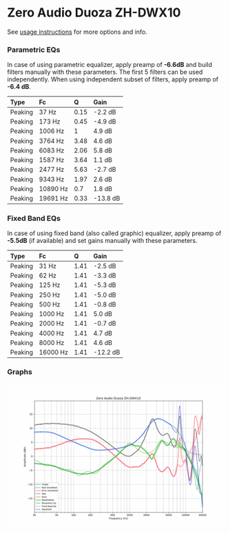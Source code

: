 # Zero Audio Duoza ZH-DWX10
See [usage instructions](https://github.com/jaakkopasanen/AutoEq#usage) for more options and info.

### Parametric EQs
In case of using parametric equalizer, apply preamp of **-6.6dB** and build filters manually
with these parameters. The first 5 filters can be used independently.
When using independent subset of filters, apply preamp of **-6.4 dB**.

| Type    | Fc       |    Q | Gain     |
|:--------|:---------|:-----|:---------|
| Peaking | 37 Hz    | 0.15 | -2.2 dB  |
| Peaking | 173 Hz   | 0.45 | -4.9 dB  |
| Peaking | 1006 Hz  | 1    | 4.9 dB   |
| Peaking | 3764 Hz  | 3.48 | 4.6 dB   |
| Peaking | 6083 Hz  | 2.06 | 5.8 dB   |
| Peaking | 1587 Hz  | 3.64 | 1.1 dB   |
| Peaking | 2477 Hz  | 5.63 | -2.7 dB  |
| Peaking | 9343 Hz  | 1.97 | 2.6 dB   |
| Peaking | 10890 Hz | 0.7  | 1.8 dB   |
| Peaking | 19691 Hz | 0.33 | -13.8 dB |

### Fixed Band EQs
In case of using fixed band (also called graphic) equalizer, apply preamp of **-5.5dB**
(if available) and set gains manually with these parameters.

| Type    | Fc       |    Q | Gain     |
|:--------|:---------|:-----|:---------|
| Peaking | 31 Hz    | 1.41 | -2.5 dB  |
| Peaking | 62 Hz    | 1.41 | -3.3 dB  |
| Peaking | 125 Hz   | 1.41 | -5.3 dB  |
| Peaking | 250 Hz   | 1.41 | -5.0 dB  |
| Peaking | 500 Hz   | 1.41 | -0.8 dB  |
| Peaking | 1000 Hz  | 1.41 | 5.0 dB   |
| Peaking | 2000 Hz  | 1.41 | -0.7 dB  |
| Peaking | 4000 Hz  | 1.41 | 4.7 dB   |
| Peaking | 8000 Hz  | 1.41 | 4.6 dB   |
| Peaking | 16000 Hz | 1.41 | -12.2 dB |

### Graphs
![](./Zero%20Audio%20Duoza%20ZH-DWX10.png)